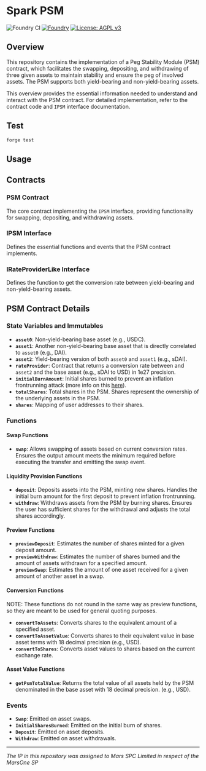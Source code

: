 # Spark PSM

![Foundry CI](https://github.com/mars-foundation/spark-psm/actions/workflows/ci.yml/badge.svg)
[![Foundry][foundry-badge]][foundry]
[![License: AGPL v3](https://img.shields.io/badge/License-AGPL%20v3-blue.svg)](https://github.com/mars-foundation/spark-psm/blob/master/LICENSE)

[foundry]: https://getfoundry.sh/
[foundry-badge]: https://img.shields.io/badge/Built%20with-Foundry-FFDB1C.svg

## Overview

This repository contains the implementation of a Peg Stability Module (PSM) contract, which facilitates the swapping, depositing, and withdrawing of three given assets to maintain stability and ensure the peg of involved assets. The PSM supports both yield-bearing and non-yield-bearing assets.

This overview provides the essential information needed to understand and interact with the PSM contract. For detailed implementation, refer to the contract code and `IPSM` interface documentation.

## Test

```bash
forge test
```
## Usage

## Contracts

### PSM Contract

The core contract implementing the `IPSM` interface, providing functionality for swapping, depositing, and withdrawing assets.

### IPSM Interface

Defines the essential functions and events that the PSM contract implements.

### IRateProviderLike Interface

Defines the function to get the conversion rate between yield-bearing and non-yield-bearing assets.

## PSM Contract Details

### State Variables and Immutables

- **`asset0`**: Non-yield-bearing base asset (e.g., USDC).
- **`asset1`**: Another non-yield-bearing base asset that is directly correlated to `asset0` (e.g., DAI).
- **`asset2`**: Yield-bearing version of both `asset0` and `asset1` (e.g., sDAI).
- **`rateProvider`**: Contract that returns a conversion rate between and `asset2` and the base asset (e.g., sDAI to USD) in 1e27 precision.
- **`initialBurnAmount`**: Initial shares burned to prevent an inflation frontrunning attack (more info on this [here](https://mixbytes.io/blog/overview-of-the-inflation-attack)).
- **`totalShares`**: Total shares in the PSM. Shares represent the ownership of the underlying assets in the PSM.
- **`shares`**: Mapping of user addresses to their shares.

### Functions

#### Swap Functions

- **`swap`**: Allows swapping of assets based on current conversion rates. Ensures the output amount meets the minimum required before executing the transfer and emitting the swap event.

#### Liquidity Provision Functions

- **`deposit`**: Deposits assets into the PSM, minting new shares. Handles the initial burn amount for the first deposit to prevent inflation frontrunning.
- **`withdraw`**: Withdraws assets from the PSM by burning shares. Ensures the user has sufficient shares for the withdrawal and adjusts the total shares accordingly.

#### Preview Functions

- **`previewDeposit`**: Estimates the number of shares minted for a given deposit amount.
- **`previewWithdraw`**: Estimates the number of shares burned and the amount of assets withdrawn for a specified amount.
- **`previewSwap`**: Estimates the amount of one asset received for a given amount of another asset in a swap.

#### Conversion Functions

NOTE: These functions do not round in the same way as preview functions, so they are meant to be used for general quoting purposes.

- **`convertToAssets`**: Converts shares to the equivalent amount of a specified asset.
- **`convertToAssetValue`**: Converts shares to their equivalent value in base asset terms with 18 decimal precision (e.g., USD).
- **`convertToShares`**: Converts asset values to shares based on the current exchange rate.

#### Asset Value Functions

- **`getPsmTotalValue`**: Returns the total value of all assets held by the PSM denominated in the base asset with 18 decimal precision. (e.g., USD).

### Events

- **`Swap`**: Emitted on asset swaps.
- **`InitialSharesBurned`**: Emitted on the initial burn of shares.
- **`Deposit`**: Emitted on asset deposits.
- **`Withdraw`**: Emitted on asset withdrawals.

***
*The IP in this repository was assigned to Mars SPC Limited in respect of the MarsOne SP*
